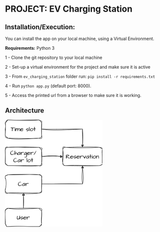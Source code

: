 # PROJECT: EV Charging Station

## Installation/Execution:
You can install the app on your local machine, using a Virtual Environment.


**Requirements:** Python 3

1 - Clone the git repository to your local machine

2 - Set-up a virtual environment for the project and make sure it is active

3 - From `ev_charging_station` folder run:
`pip install -r requirements.txt`

4 - Run `python app.py` (default port: 8000).

5 - Access the printed url from a browser to make sure it is working.


## Architecture
![Screenshot](/ev_charging_station/docs/EV_charging.drawio.png)
